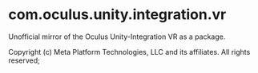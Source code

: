 # com.oculus.unity.integration.vr
Unofficial mirror of the Oculus Unity-Integration VR as a package.

Copyright (c) Meta Platform Technologies, LLC and its affiliates. All rights reserved;
